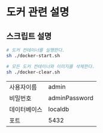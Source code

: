# 도커 관련 설명

## 스크립트 설명

```sh
# 도커 컨테이너를 실행한다.
sh ./docker-start.sh

# 모든 도커 컨테이너와 이미지를 삭제한다.
sh ./docker-clear.sh
```

|              |               |
| ------------ | ------------- |
| 사용자이름   | admin         |
| 비밀번호     | adminPassword |
| 데이터베이스 | localdb       |
| 포트         | 5432          |
